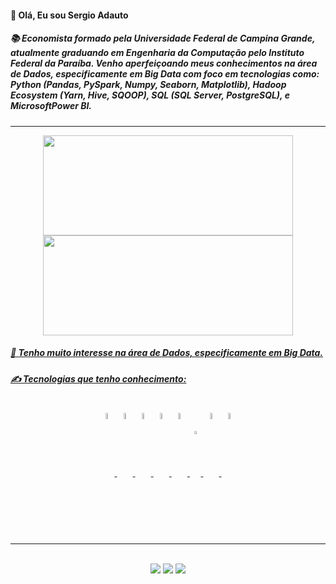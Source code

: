 
<i class="devicon-microsoftsqlserver-plain-wordmark"></i>
<h4>👋 Olá, Eu sou Sergio Adauto</h4>
<h5> 📚 Economista formado pela Universidade Federal de Campina Grande, atualmente graduando em Engenharia da Computação pelo Instituto Federal da Paraíba. Venho aperfeiçoando meus conhecimentos na área de Dados, especificamente em Big Data com foco em tecnologias como: Python (Pandas, PySpark, Numpy, Seaborn, Matplotlib), Hadoop Ecosystem (Yarn, Hive, SQOOP), SQL (SQL Server, PostgreSQL), e MicrosoftPower BI.</h5>
<hr>
<div style="display:inline_block" align="center">
  <a href="https://github.com/SergioAdauto">
  <img height="160em" width="400em" font-size="19px" src="https://github-readme-stats.vercel.app/api?username=SergioAdauto&show_icons=true&theme=tokyonight&include_all_commits=true&count_private=true"/>
  <img height="160em" width="400em" src="https://github-readme-stats.vercel.app/api/top-langs/?username=SergioAdauto&layout=compact&langs_count=8&theme=tokyonight"/>
</div>
  <h5>💞️ Tenho muito interesse na área de Dados, especificamente em Big Data.</h5>
  <h5>✍️ Tecnologias que tenho conhecimento:</h5>
  <div style="display: inline_block" align="center"><br>
    <img align="center" alt="html" width="5%" src="https://cdn.jsdelivr.net/gh/devicons/devicon/icons/html5/html5-plain-wordmark.svg"/>
    <img align="center" alt="css" width="5%" src="https://cdn.jsdelivr.net/gh/devicons/devicon/icons/css3/css3-plain-wordmark.svg"/>
    <img align="center" alt="python" width="5%" src="https://cdn.jsdelivr.net/gh/devicons/devicon/icons/python/python-original.svg"/>
    <img align="center" alt="postgresql" width="5%" src="https://cdn.jsdelivr.net/gh/devicons/devicon/icons/postgresql/postgresql-original.svg"/>
    <img align="center" alt="git" width="5%" src="https://cdn.jsdelivr.net/gh/devicons/devicon/icons/git/git-plain.svg"/>
    <img align="center" alt="powerbi" width="3.5%" src="https://raw.githubusercontent.com/microsoft/PowerBI-Icons/main/SVG/Power-BI.svg"/>
    <img align="center" alt="Shell Linux" width="5%" src="https://cdn.jsdelivr.net/gh/devicons/devicon/icons/bash/bash-original.svg"/>
    <img align="center" alt="sql server" width="5%" src="https://cdn.jsdelivr.net/gh/devicons/devicon/icons/microsoftsqlserver/microsoftsqlserver-plain-wordmark.svg"/>
  </div>
<div>
  
</div>
<hr>
  
<div style="display: inline_block" align="center"><br>
  <a href="mailto:sergio.adauto.carvalho@gmail.com"><img src="https://img.shields.io/badge/Gmail-D14836?style=for-the-badge&logo=gmail&logoColor=white"></img></a>
  <a href="mailto:sergioadauto@hotmail.com"><img src="https://img.shields.io/badge/Microsoft_Outlook-0078D4?style=for-the-badge&logo=microsoft-outlook&logoColor=white"></img></a>
  <a href="www.linkedin.com/in/sergio-adauto-carvalho"><img src="https://img.shields.io/badge/LinkedIn-0077B5?style=for-the-badge&logo=linkedin&logoColor=white"></img></a>
</div>

<!---
SergioAdauto/SergioAdauto is a ✨ special ✨ repository because its `README.md` (this file) appears on your GitHub profile.
You can click the Preview link to take a look at your changes.
--->


